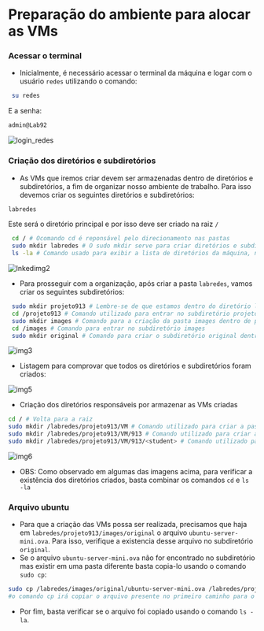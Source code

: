 # Preparação do ambiente para alocar as VMs

### Acessar o terminal
* Inicialmente, é necessário acessar o terminal da máquina e logar com o usuário ```redes``` utilizando o comando:
```bash
 su redes
```
E a senha:
```bash
admin@Lab92
```
![login_redes](https://user-images.githubusercontent.com/80183918/184625891-ce6bb0c1-d7bc-44c3-93cd-0494ec2057db.png)


### Criação dos diretórios e subdiretórios
* As VMs que iremos criar devem ser armazenadas dentro de diretórios e subdiretórios, a fim de organizar nosso ambiente de trabalho. Para isso devemos criar os seguintes diretórios e subdiretórios:

```bash
labredes
```
Este será o diretório principal e por isso deve ser criado na raiz ```/```
```bash
 cd / # Ocomando cd é reponsável pelo direcionamento nas pastas
 sudo mkdir labredes # O sudo mkdir serve para criar diretórios e subdiretórios, nesse caso, dentro do diretório labredes
 ls -la # Comando usado para exibir a lista de diretórios da máquina, neste caso, comprovar que o diretório labredes já está criado
```
![Inkedimg2](https://user-images.githubusercontent.com/80183918/184629311-e31af470-a492-4349-af77-94f94b1ea9b1.jpg)

* Para prosseguir com a organização, após criar a pasta ```labredes```, vamos criar os seguintes subdiretórios:
```bash
 sudo mkdir projeto913 # Lembre-se de que estamos dentro do diretório labredes, logo, projeto913 será seu subdiretório 
 cd /projeto913 # Comando utilizado para entrar no subdiretório projeto913 e criar os futuros subdiretórios nele 
 sudo mkdir images # Comando para a criação da pasta images dentro de projeto913
 cd /images # Comando para entrar no subdiretório images
 sudo mkdir original # Comando para criar o subdiretório original dentro de images
 ```
 ![img3](https://user-images.githubusercontent.com/80183918/184630201-cd243df9-9fa5-4ca3-b428-7e8a2b497d74.png)

 * Listagem para comprovar que todos os diretórios e subdiretórios foram criados:
 
![img5](https://user-images.githubusercontent.com/80183918/184630977-b9082983-71b7-4e4d-9446-e5de33611dda.png)
 
 * Criação dos diretórios responsáveis por armazenar as VMs criadas
 ```bash
 cd / # Volta para a raiz
 sudo mkdir /labredes/projeto913/VM # Comando utilizado para criar a pasta VM dentro de projeto913 e usando o caminho absoluto para especificar onde queremos guardar as VMs criadas
 sudo mkdir /labredes/projeto913/VM/913 # Comando utilizado para criar a pasta 913 dentro de projeto913
 sudo mkdir /labredes/projeto913/VM/913/<student> # Comando utilizado para criar a pasta do aluno dentro do subdiretório 913, <student> indica que este campo deve ser substituído pelo nome do aluno responsável
```
![img6](https://user-images.githubusercontent.com/80183918/184631448-d4b1810b-1224-4eb5-afa4-d95234d00961.png)

* OBS: Como observado em algumas das imagens acima, para verificar a existência dos diretórios criados, basta combinar os comandos ```cd``` e ```ls -la```

### Arquivo ubuntu
 * Para que a criação das VMs possa ser realizada, precisamos que haja em ```labredes/projeto913/images/original``` o arquivo ```ubuntu-server-mini.ova```. Para isso, verifique a existencia desse arquivo no subdiretório ```original```.
 * Se o arquivo ```ubuntu-server-mini.ova``` não for encontrado no subdiretório mas existir em uma pasta diferente basta copia-lo usando o comando ```sudo cp```:
 ```bash
 sudo cp /labredes/images/original/ubuntu-server-mini.ova /labredes/projeto913/images/original
 #o comando cp irá copiar o arquivo presente no primeiro caminho para o diretório do segundo caminho
```
 * Por fim, basta verificar se o arquivo foi copiado usando o comando ```ls -la```.
 
